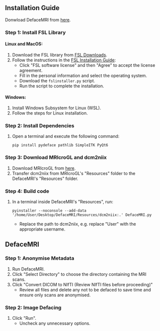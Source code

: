 ## Installation Guide
Donwload DefaceMRI from [here](https://github.com/emde2002/DefaceMRI).

### Step 1: Install FSL Library

#### Linux and MacOS:
1. Download the FSL library from [FSL Downloads](https://fsl.fmrib.ox.ac.uk/fsldownloads_registration).
2. Follow the instructions in the [FSL Installation Guide](https://fsl.fmrib.ox.ac.uk/fsl/fslwiki/FslInstallation):
    - Click "FSL software license" and then "Agree" to accept the license agreement.
    - Fill in the personal information and select the operating system.
    - Download the `fslinstaller.py` script.
    - Run the script to complete the installation.

#### Windows:
1. Install Windows Subsystem for Linux (WSL).
2. Follow the steps for Linux installation.

### Step 2: Install Dependencies

1. Open a terminal and execute the following command:
    ```
    pip install pydeface pathlib SimpleITK PyQt6
    ```

### Step 3: Download MRIcroGL and dcm2niix

1. Download MRIcroGL from [here](https://www.nitrc.org/plugins/mwiki/index.php/mricrogl:MainPage).
2. Transfer dcm2niix from MRIcroGL's "Resources" folder to the DefaceMRI's "Resources" folder.

### Step 4: Build code

1. In a terminal inside DefaceMRI's "Resources", run:
    ```
    pyinstaller --noconsole --add-data '/home/User/Desktop/DefaceMRI/Resources/dcm2niix:.' DefaceMRI.py
    ```
    - Replace the path to dcm2niix, e.g. replace "User" with the appropriate username.

## DefaceMRI

### Step 1: Anonymise Metadata

1. Run DefaceMRI.
2. Click "Select Directory" to choose the directory containing the MRI scans.
3. Click "Convert DICOM to NIfTI (Review NIfTI files before proceeding)"
    - Review all files and delete any not to be defaced to save time and ensure only scans are anonymised.

### Step 2: Image Defacing

1. Click "Run".
    - Uncheck any unnecessary options.